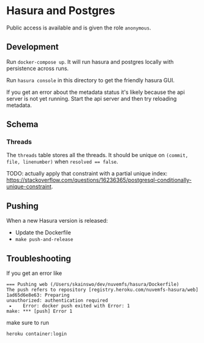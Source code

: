 # Hasura and Postgres

Public access is available and is given the role `anonymous`.

## Development

Run `docker-compose up`. It will run hasura and postgres locally with persistence across runs.

Run `hasura console` in this directory to get the friendly hasura GUI.

If you get an error about the metadata status it's likely because the api server is not yet running. Start the api server and then try reloading metadata.

## Schema

### Threads

The `threads` table stores all the threads. It should be unique on `(commit, file, linenumber)` when `resolved == false`.

TODO: actually apply that constraint with a partial unique index: https://stackoverflow.com/questions/16236365/postgresql-conditionally-unique-constraint.

## Pushing

When a new Hasura version is released:

- Update the Dockerfile
- `make push-and-release`

## Troubleshooting

If you get an error like

```
=== Pushing web (/Users/skainswo/dev/nuvemfs/hasura/Dockerfile)
The push refers to repository [registry.heroku.com/nuvemfs-hasura/web]
1ad65d6e8e63: Preparing
unauthorized: authentication required
 ▸    Error: docker push exited with Error: 1
make: *** [push] Error 1
```

make sure to run

```
heroku container:login
```
